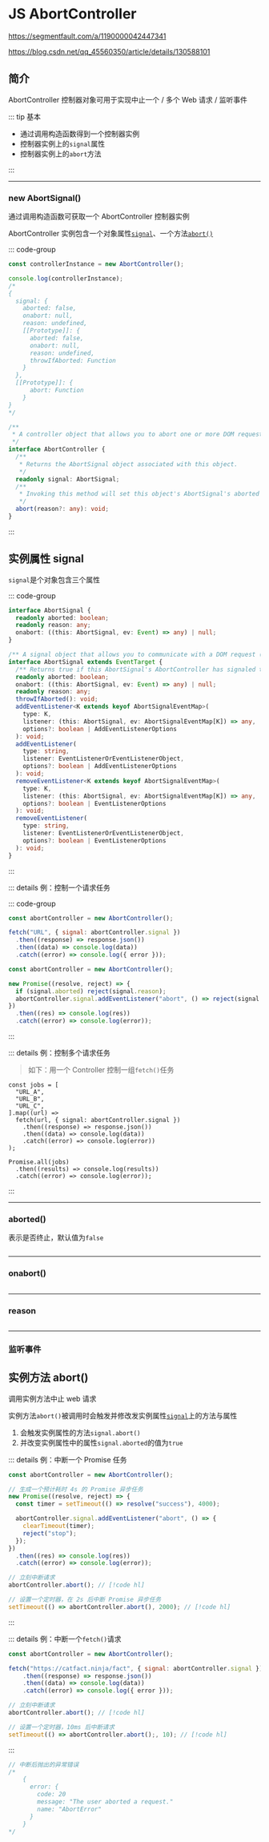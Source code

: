 # JS AbortController

https://segmentfault.com/a/1190000042447341

https://blog.csdn.net/qq_45560350/article/details/130588101

## 简介

AbortController 控制器对象可用于实现中止一个 / 多个 Web 请求 / 监听事件

::: tip 基本

- 通过调用构造函数得到一个控制器实例<br/>
- 控制器实例上的`signal`属性<br/>
- 控制器实例上的`abort`方法

:::

---

### new AbortSignal()

通过调用构造函数可获取一个 AbortController 控制器实例

AbortController 实例包含一个对象属性[`signal`](#signal)、一个方法[`abort()`](#abort)

::: code-group

```js [使用]
const controllerInstance = new AbortController();
```

```js [实例打印结果]
console.log(controllerInstance);
/*
{
  signal: {
    aborted: false,
    onabort: null,
    reason: undefined,
    [[Prototype]]: {
      aborted: false,
      onabort: null,
      reason: undefined,
      throwIfAborted: Function
    }
  },
  [[Prototype]]: {
      abort: Function
    }
}
*/
```

```ts [TS类型<Badge>完整版</Badge>]
/**
 * A controller object that allows you to abort one or more DOM requests as and when desired.
 */
interface AbortController {
  /**
   * Returns the AbortSignal object associated with this object.
   */
  readonly signal: AbortSignal;
  /**
   * Invoking this method will set this object's AbortSignal's aborted flag and signal to any observers that the associated activity is to be aborted.
   */
  abort(reason?: any): void;
}
```

:::

## 实例属性 signal

`signal`是个对象包含三个属性

::: code-group

```ts [TS类型<Badge>方便理解版</Badge>]
interface AbortSignal {
  readonly aborted: boolean;
  readonly reason: any;
  onabort: ((this: AbortSignal, ev: Event) => any) | null;
}
```

```ts [TS类型<Badge>完整版</Badge>]
/** A signal object that allows you to communicate with a DOM request (such as a Fetch) and abort it if required via an AbortController object. */
interface AbortSignal extends EventTarget {
  /** Returns true if this AbortSignal's AbortController has signaled to abort, and false otherwise. */
  readonly aborted: boolean;
  onabort: ((this: AbortSignal, ev: Event) => any) | null;
  readonly reason: any;
  throwIfAborted(): void;
  addEventListener<K extends keyof AbortSignalEventMap>(
    type: K,
    listener: (this: AbortSignal, ev: AbortSignalEventMap[K]) => any,
    options?: boolean | AddEventListenerOptions
  ): void;
  addEventListener(
    type: string,
    listener: EventListenerOrEventListenerObject,
    options?: boolean | AddEventListenerOptions
  ): void;
  removeEventListener<K extends keyof AbortSignalEventMap>(
    type: K,
    listener: (this: AbortSignal, ev: AbortSignalEventMap[K]) => any,
    options?: boolean | EventListenerOptions
  ): void;
  removeEventListener(
    type: string,
    listener: EventListenerOrEventListenerObject,
    options?: boolean | EventListenerOptions
  ): void;
}
```

:::

::: details 例：控制一个请求任务

::: code-group

```js [fetch]
const abortController = new AbortController();

fetch("URL", { signal: abortController.signal })
  .then((response) => response.json())
  .then((data) => console.log(data))
  .catch((error) => console.log({ error }));
```

```js [Promise]
const abortController = new AbortController();

new Promise((resolve, reject) => {
  if (signal.aborted) reject(signal.reason);
  abortController.signal.addEventListener("abort", () => reject(signal.reason));
})
  .then((res) => console.log(res))
  .catch((error) => console.log(error));
```

:::

::: details 例：控制多个请求任务

> 如下：用一个 Controller 控制一组`fetch()`任务

```js{0}
const jobs = [
  "URL_A",
  "URL_B",
  "URL_C",
].map((url) =>
  fetch(url, { signal: abortController.signal })
    .then((response) => response.json())
    .then((data) => console.log(data))
    .catch((error) => console.log(error))
);

Promise.all(jobs)
  .then((results) => console.log(results))
  .catch((error) => console.log(error));
```

:::

---

### aborted()

表示是否终止，默认值为`false`

```js

```

---

### onabort()

```js

```

---

### reason

```js

```

---

### 监听事件

## 实例方法 abort()

调用实例方法中止 web 请求

实例方法`abort()`被调用时会触发并修改发实例属性[`signal`](#abortcontrollersignal)上的方法与属性

1. 会触发实例属性的方法`signal.abort()`
2. 并改变实例属性中的属性`signal.aborted`的值为`true`

::: details 例：中断一个 Promise 任务

```js
const abortController = new AbortController();

// 生成一个预计耗时 4s 的 Promise 异步任务
new Promise((resolve, reject) => {
  const timer = setTimeout(() => resolve("success"), 4000);

  abortController.signal.addEventListener("abort", () => {
    clearTimeout(timer);
    reject("stop");
  });
})
  .then((res) => console.log(res))
  .catch((error) => console.log(error));

// 立刻中断请求
abortController.abort(); // [!code hl]

// 设置一个定时器，在 2s 后中断 Promise 异步任务
setTimeout(() => abortController.abort(), 2000); // [!code hl]
```

:::

::: details 例：中断一个`fetch()`请求

```js
const abortController = new AbortController();

fetch("https://catfact.ninja/fact", { signal: abortController.signal })
    .then((response) => response.json())
    .then((data) => console.log(data))
    .catch((error) => console.log({ error }));

// 立刻中断请求
abortController.abort(); // [!code hl]

// 设置一个定时器，10ms 后中断请求
setTimeout(() => abortController.abort();, 10); // [!code hl]
```

:::

```js
// 中断后抛出的异常错误
/*
    {
      error: {
        code: 20
        message: "The user aborted a request."
        name: "AbortError"
      }
    }
*/
```

